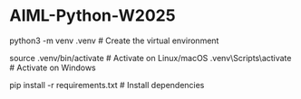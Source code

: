 # AIML-Python-W2025

python3 -m venv .venv  # Create the virtual environment

source .venv/bin/activate  # Activate on Linux/macOS
.venv\Scripts\activate  # Activate on Windows

pip install -r requirements.txt  # Install dependencies